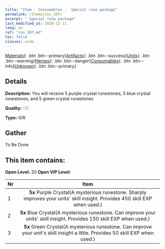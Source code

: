 ```yaml
---
title: "Item - Consumables -  Special rune package"
permalink: /Items/con_387/
excerpt: " Special rune package"
last_modified_at: 2020-12-11
lang: en
ref: "con_387.md"
toc: false
classes: wide
---
```

 [Materials](/Items/){: .btn .btn--primary}[Artifacts](/Items/Artifacts/){: .btn .btn--success}[Units](/Items/Units/){: .btn .btn--warning}[Heroes](/Items/Heroes/){: .btn .btn--danger}[Consumables](/Items/Consumables/){: .btn .btn--info}[Unknown](/Items/Unknown/){: .btn .btn--primary}

## Details
 **Description:** You will receive 5 purple crystal runestones, 5 blue crystal runestones, and 5 green crystal runestones

 **Quality:** <span style="color: #DA70D6">OK</span>

 **Type:** Gift

## Gather

  To Be Done

## This item contains:

 **Open Level:** 20
 **Open VIP Level:** 

  | Nr |      Item    |
  |:---|:------------:|
  | 1 |  **5x** Purple Crystal(A mysterious runestone. Sharply improves your units' skill insight. Provides 450 skill EXP when used.) | 
  | 2 |  **5x** Blue Crystal(A mysterious runestone. Can improve your units' skill insight. Provides 150 skill EXP when used.) | 
  | 3 |  **5x** Green Crystal(A mysterious runestone. Can improve your unit's skill insight a little. Provides 50 skill EXP when used.) | 
